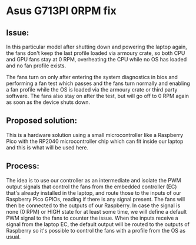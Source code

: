# Asus G713PI 0RPM fix
## Issue: 
In this particular model after shutting down and powering the laptop again, the fans don't keep the last profile loaded via armoury crate, so both CPU and GPU fans stay at 0 RPM, overheating the CPU while no OS has loaded and no fan profile exists.

The fans turn on only after entering the system diagnostics in bios and performing a fan test which passes and the fans turn normally and enabling a fan profile while the OS is loaded via the armoury crate or third party software. The fans also stay on after the test, but will go off to 0 RPM again as soon as the device shuts down. 

## Proposed solution: 
This is a hardware solution using a small microcontroller like a Raspberry Pico with the RP2040 microcontroller chip which can fit inside our laptop and this is what will be used here.

## Process:
The idea is to use our controller as an intermediate and isolate the PWM output signals that control the fans from the embedded controller (EC) that's already installed in the laptop, and route those to the inputs of our Raspberry Pico GPIOs, reading if there is any signal present. The fans will then be connected to the outputs of our Raspberry. In case the signal is none (0 RPM) or HIGH state for at least some time, we will define a default PWM signal to the fans to counter the issue. When the inputs receive a signal from the laptop EC, the default output will be routed to the outputs of Raspberry so it's possible to control the fans with a profile from the OS as usual.